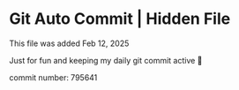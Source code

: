 # Git Auto Commit | Hidden File

This file was added Feb 12, 2025

Just for fun and keeping my daily git commit active 🤪

commit number: 795641
